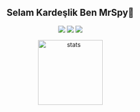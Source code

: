 <h2 align="center">Selam Kardeşlik Ben MrSpy👋</h2>
<p align="center">
  <a href="https://discord.com/users/357941060607016960" target"blank_"><img src="https://img.shields.io/badge/discord%20-7289DA.svg?&style=for-the-badge&logo=discord&logoColor=white"></a>
  <a href="https://instagram.com/nurlan_.3" target"blank_"><img src="https://img.shields.io/badge/INSTAGRAM%20-DC3175.svg?&style=for-the-badge&logo=instagram&logoColor=white"></a>
  <a href="https://github.com/MrSpy0" target"blank_"><img src="https://img.shields.io/badge/GitHub%20-191717.svg?&style=for-the-badge&logo=github&logoColor=white"></a>
</p>

<p align="center">
  <img src="https://github-readme-stats.vercel.app/api?username=MrEmperors&count_private=true&show_icons=true&theme=dark&hide_border=true" width="%100" height="150px" alt="stats" />
</p>
